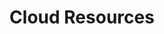 ---
title: "Cloud Resources"
description: >
  Armory uses cloud providers as both sources and targets for deploying software. Here is a collection of resources from cloud providers that you might find useful.
weight: 30
---